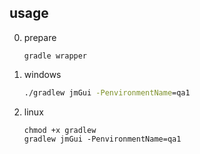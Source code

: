 ## usage

0. prepare

   ```shell
   gradle wrapper
   ```

1. windows

   ```bat
   ./gradlew jmGui -PenvironmentName=qa1
   ```

2. linux

   ```shell
   chmod +x gradlew
   gradlew jmGui -PenvironmentName=qa1
   ```
